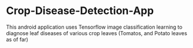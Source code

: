 # Crop-Disease-Detection-App
This android application uses Tensorflow image classification learning to diagnose leaf diseases of various crop leaves (Tomatos, and Potato leaves as of far)
